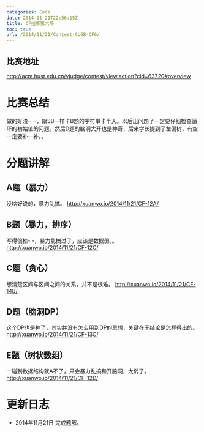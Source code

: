 ```yaml
---
categories: Code
date: 2014-11-21T22:56:15Z
title: CF拉练第六场
toc: true
url: /2014/11/21/Contest-CUGB-CF6/
---
```


## 比赛地址
http://acm.hust.edu.cn/vjudge/contest/view.action?cid=63720#overview

# 比赛总结
做的好渣= =，跟SB一样卡B题的字符串卡半天。以后出问题了一定要仔细检查循环的初始值的问题。然后D题的脑洞大开也是神奇，后来学长提到了左偏树，有空一定要补一补。。

# 分题讲解

## A题（暴力）
没啥好说的，暴力乱搞。
http://xuanwo.io/2014/11/21/CF-12A/

## B题（暴力，排序）
写得很挫- -，暴力乱搞过了，应该是数据弱。。
http://xuanwo.io/2014/11/21/CF-12C/

## C题（贪心）
想清楚区间与区间之间的关系，并不是很难。
http://xuanwo.io/2014/11/21/CF-14B/

## D题（脑洞DP）
这个DP也是神了，其实并没有怎么用到DP的思想，关键在于结论是怎样得出的。
http://xuanwo.io/2014/11/21/CF-13C/

## E题（树状数组）
一碰到数据结构就A不了，只会暴力乱搞和开脑洞，太弱了。
http://xuanwo.io/2014/11/21/CF-12D/


# 更新日志
- 2014年11月21日 完成题解。
